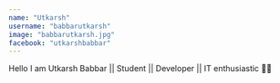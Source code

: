 ```yaml
---
name: "Utkarsh"
username: "babbarutkarsh"
image: "babbarutkarsh.jpg"
facebook: "utkarshbabbar"
---
```


Hello I am Utkarsh Babbar || Student || Developer || IT enthusiastic 🦸‍♀️
